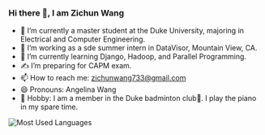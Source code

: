 ### Hi there 👋, I am Zichun Wang


- 🏫 I’m currently a master student at the Duke University, majoring in Electrical and Computer Engineering.
- 💼 I’m working as a sde summer intern in DataVisor, Mountain View, CA.
- 🌱 I’m currently learning Django, Hadoop, and Parallel Programming.
- ✍️ I’m preparing for CAPM exam.
- 📫 How to reach me: zichunwang733@gmail.com
- 😄 Pronouns: Angelina Wang
- 🎹 Hobby: I am a member in the Duke badminton club🏸️. I play the piano in my spare time.

![Most Used Languages](https://github-readme-stats.vercel.app/api/top-langs/?username=chun77&theme=dark&layout=compact)
